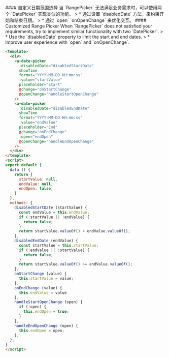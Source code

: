 
<cn>
#### 自定义日期范围选择
当 `RangePicker` 无法满足业务需求时，可以使用两个 `DatePicker` 实现类似的功能。
> * 通过设置 `disabledDate` 方法，来约束开始和结束日期。
> * 通过 `open` `onOpenChange` 来优化交互。
</cn>

<us>
#### Customized Range Picker
When `RangePicker` does not satisfied your requirements, try to implement similar functionality with two `DatePicker`.
> * Use the `disabledDate` property to limit the start and end dates.
> * Improve user experience with `open` and `onOpenChange`.
</us>

```html
<template>
  <div>
    <a-date-picker
      :disabledDate="disabledStartDate"
      showTime
      format="YYYY-MM-DD HH:mm:ss"
      :value="startValue"
      placeholder="Start"
      @change="onStartChange"
      @openChange="handleStartOpenChange"
    />
    <a-date-picker
      :disabledDate="disabledEndDate"
      showTime
      format="YYYY-MM-DD HH:mm:ss"
      :value="endValue"
      placeholder="End"
      @change="onEndChange"
      :open="endOpen"
      @openChange="handleEndOpenChange"
    />
  </div>
</template>
<script>
export default {
  data () {
    return {
      startValue: null,
      endValue: null,
      endOpen: false,
    }
  },
  methods: {
    disabledStartDate (startValue) {
      const endValue = this.endValue;
      if (!startValue || !endValue) {
        return false;
      }
      return startValue.valueOf() > endValue.valueOf();
    },
    disabledEndDate (endValue) {
      const startValue = this.startValue;
      if (!endValue || !startValue) {
        return false;
      }
      return startValue.valueOf() >= endValue.valueOf();
    },
    onStartChange (value) {
      this.startValue = value;
    },
    onEndChange (value) {
      this.endValue = value
    },
    handleStartOpenChange (open) {
      if (!open) {
        this.endOpen = true;
      }
    },
    handleEndOpenChange (open) {
      this.endOpen = open;
    },
  },
}
</script>
```

